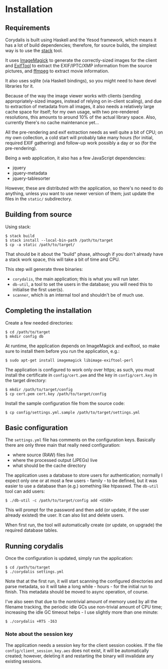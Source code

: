 # Installation

## Requirements

Corydalis is built using Haskell and the Yesod framework, which means
it has a lot of build dependencies; therefore, for source builds, the
simplest way is to use the
[stack](https://docs.haskellstack.org/en/stable/README/) tool.

It uses [ImageMagick](https://www.imagemagick.org/) to generate the
correctly-sized images for the client and
[ExifTool](https://www.sno.phy.queensu.ca/~phil/exiftool/) to extract
the EXIF/IPTC/XMP information from the source pictures, and
[ffmpeg](https://www.ffmpeg.org/) to extract movie information.

It also uses sqlite (via Haskell bindings), so you might need to have
devel libraries for it.

Because of the way the image viewer works with clients (sending
appropriately-sized images, instead of relying on in-client scaling),
and due to extraction of metadata from all images, it also needs a
relatively large cache space for itself; for my own usage, with two
pre-rendered resolutions, this amounts to around 10% of the actual
library space. Also, currently there's no cache maintenance yet…

All the pre-rendering and exif extraction needs as well quite a bit of
CPU; on my own collection, a cold start will probably take many hours
(for initial, required EXIF gathering) and follow-up work possibly a
day or so (for the pre-rendering).

Being a web application, it also has a few JavaScript dependencies:

* jquery
* jquery-metadata
* jquery-tablesorter

However, these are distributed with the application, so there's no
need to do anything, unless you want to use newer version of them;
just update the files in the `static/` subdirectory.

## Building from source

Using stack:

    $ stack build
    $ stack install --local-bin-path /path/to/target
    $ cp -a static /path/to/target/


That should be it about the "build" phase, although if you don't
already have a stack work space, this will take a bit of time and CPU.

This step will generate three binaries:

- `corydalis`, the main application; this is what you will run later.
- `db-util`, a tool to set the users in the database; you will need
  this to initialise the first user(s).
- `scanner`, which is an internal tool and shouldn't be of much use.

## Completing the installation

Create a few needed directories:

    $ cd /path/to/target
    $ mkdir config db

At runtime, the application depends on ImageMagick and exiftool, so
make sure to install them before you run the application, e.g.:

    $ sudo apt-get install imagemagick libimage-exiftool-perl

The application is configured to work only over https; as such, you
must install the certificate in `config/cert.pem` and the key in
`config/cert.key` in the target directory:

    $ mkdir /path/to/target/config
    $ cp cert.pem cert.key /path/to/target/config

Install the sample configuration file from the source code:

    $ cp config/settings.yml.sample /path/to/target/settings.yml

## Basic configuration

The `settings.yml` file has comments on the configuration
keys. Basically there are only three main that really need
configuration:

- where source (RAW) files live
- where the processed output (JPEGs) live
- what should be the cache directory

The application uses a database to store users for authentication;
normally I expect only one or at most a few users - family - to be
defined, but it was easier to use a database than (e.g.) something
like htpasswd. The `db-util` tool can add users:

    $ ./db-util -c /path/to/target/config add <USER>

This will prompt for the password and then add (or update, if the user
already existed) the user. It can also list and delete users.

When first run, the tool will automatically create (or update, on
upgrade) the required database tables.

## Running corydalis

Once the configuration is updated, simply run the application:

    $ cd /path/to/target
    $ ./corydalis settings.yml

Note that at the first run, it will start scanning the configured
directories and parse metadata, so it will take a long while - hours -
for the initial run to finish. This metadata should be moved to async
operation, of course.

I've also seen that due to the nontrivial amount of memory used by all
the filename tracking, the periodic idle GCs use non-trivial amount of
CPU time; increasing the idle GC timeout helps - I use slightly more
than one minute:

    $ ./corydalis +RTS -I63

### Note about the session key

The application needs a session key for the client session cookies. If
the file `config/client_session_key.aes` does not exist, it will be
automatically created; however, deleting it and restarting the binary
will invalidate any existing sessions.

